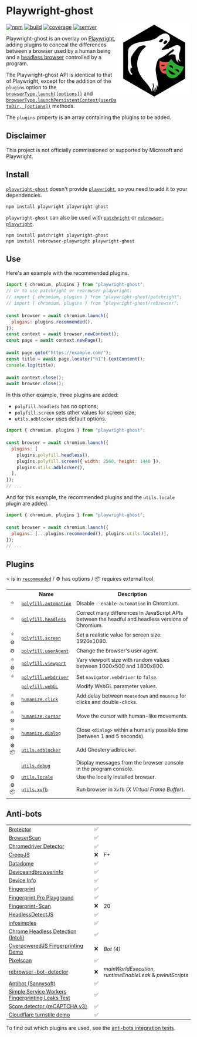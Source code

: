 # Playwright-ghost

<!-- Utiliser du HTML (avec l'attribut "align" obsolète) pour faire flotter
     l'image à droite. -->
<!-- markdownlint-disable-next-line no-inline-html-->
<img src="asset/logo.svg" align="right" alt="">

[![npm][img-npm]][link-npm] [![build][img-build]][link-build]
[![coverage][img-coverage]][link-coverage] [![semver][img-semver]][link-semver]

Playwright-ghost is an overlay on [Playwright](https://playwright.dev/), adding
plugins to conceal the differences between a browser used by a human being and a
[headless browser](https://en.wikipedia.org/wiki/Headless_browser) controlled by
a program.

The Playwright-ghost API is identical to that of Playwright, except for the
addition of the `plugins` option to the
[`browserType.launch([options])`](https://playwright.dev/docs/api/class-browsertype#browser-type-launch)
and
[`browserType.launchPersistentContext(userDataDir, [options])`](https://playwright.dev/docs/api/class-browsertype#browser-type-launch-persistent-context)
methods.

The `plugins` property is an array containing the plugins to be added.

## Disclaimer

This project is not officially commissioned or supported by Microsoft and
Playwright.

## Install

[`playwright-ghost`](https://www.npmjs.com/package/playwright-ghost) doesn't
provide [`playwright`](https://www.npmjs.com/package/playwright), so you need to
add it to your dependencies.

```shell
npm install playwright playwright-ghost
```

`playwright-ghost` can also be used with
[`patchright`](https://www.npmjs.com/package/patchright) or
[`rebrowser-playwright`](https://www.npmjs.com/package/rebrowser-playwright).

```shell
npm install patchright playwright-ghost
npm install rebrowser-playwright playwright-ghost
```

## Use

Here's an example with the recommended plugins.

```javascript
import { chromium, plugins } from "playwright-ghost";
// Or to use patchright or rebrowser-playwright:
// import { chromium, plugins } from "playwright-ghost/patchright";
// import { chromium, plugins } from "playwright-ghost/rebrowser";

const browser = await chromium.launch({
  plugins: plugins.recommended(),
});
const context = await browser.newContext();
const page = await context.newPage();

await page.goto("https://example.com/");
const title = await page.locator("h1").textContent();
console.log(title);

await context.close();
await browser.close();
```

In this other example, three plugins are added:

- `polyfill.headless` has no options;
- `polyfill.screen` sets other values for screen size;
- `utils.adblocker` uses default options.

```javascript
import { chromium, plugins } from "playwright-ghost";

const browser = await chromium.launch({
  plugins: [
    plugins.polyfill.headless(),
    plugins.polyfill.screen({ width: 2560, height: 1440 }),
    plugins.utils.adblocker(),
  ],
});
// ...
```

And for this example, the recommended plugins and the `utils.locale` plugin are
added.

```javascript
import { chromium, plugins } from "playwright-ghost";

const browser = await chromium.launch({
  plugins: [...plugins.recommended(), plugins.utils.locale()],
});
// ...
```

## Plugins

⭐ is in [`recommended`](docs/plugins/recommended.md) /
⚙️ has options /
📦 requires external tool

<!-- markdownlint-disable no-inline-html-->
<table>
  <tr><th></th><th>Name</th><th>Description</th></tr>
  <tr>
    <td align="center">⭐</td>
    <td>
      <a href="docs/plugins/polyfill/automation.md"
        ><code>polyfill.automation</code></a>
    </td>
    <td>Disable <code>--enable-automation</code> in Chromium.</td>
  </tr>
  <tr>
    <td align="center">⭐</td>
    <td>
      <a href="docs/plugins/polyfill/headless.md"
        ><code>polyfill.headless</code></a>
    </td>
    <td>
      Correct many differences in JavaScript APIs between the headful and
      headless versions of Chromium.
    </td>
  </tr>
  <tr>
    <td align="center">⭐ ⚙️</td>
    <td>
      <a href="docs/plugins/polyfill/screen.md"><code>polyfill.screen</code></a>
    </td>
    <td>
      Set a realistic value for screen size: 1920x1080.
    </td>
  </tr>
  <tr>
    <td align="center">⚙️</td>
    <td>
      <a href="docs/plugins/polyfill/useragent.md"
        ><code>polyfill.userAgent</code></a>
    </td>
    <td>
      Change the browser's user agent.
    </td>
  </tr>
  <tr>
    <td align="center">⭐ ⚙️</td>
    <td>
      <a href="docs/plugins/polyfill/viewport.md"
        ><code>polyfill.viewport</code></a>
    </td>
    <td>
      Vary viewport size with random values between 1000x500 and 1800x800.
    </td>
  </tr>
  <tr>
    <td align="center">⭐</td>
    <td>
      <a href="docs/plugins/polyfill/webdriver.md"
        ><code>polyfill.webdriver</code></a>
    </td>
    <td>
      Set <code>navigator.webdriver</code> to <code>false</code>.
    </td>
  </tr>
  <tr>
    <td align="center"></td>
    <td>
      <a href="docs/plugins/polyfill/webgl.md"><code>polyfill.webGL</code></a>
    </td>
    <td>
      Modify WebGL parameter values.
    </td>
  </tr>
  <tr>
    <td align="center">⭐ ⚙️</td>
    <td>
      <a href="docs/plugins/humanize/click.md"><code>humanize.click</code></a>
    </td>
    <td>
      Add delay between <code>mousedown</code> and <code>mouseup</code> for
      clicks and double-clicks.
    </td>
  </tr>
  <tr>
    <td align="center">⭐ ⚙️</td>
    <td>
      <a href="docs/plugins/humanize/cursor.md"><code>humanize.cursor</code></a>
    </td>
    <td>
      Move the cursor with human-like movements.
    </td>
  </tr>
  <tr>
    <td align="center">⭐ ⚙️</td>
    <td>
      <a href="docs/plugins/humanize/dialog.md"
        ><code>humanize.dialog</code></a>
    </td>
    <td>
      Close <code>&lt;dialog&gt;</code> within a humanly possible time (between
      1 and 5 seconds).
    </td>
  </tr>
  <tr>
    <td align="center">⚙️ 📦</td>
    <td>
      <a href="docs/plugins/utils/adblocker.md"
        ><code>utils.adblocker</code></a>
    </td>
    <td>
      Add Ghostery adblocker.
    </td>
  </tr>
  <tr>
    <td align="center"></td>
    <td>
      <a href="docs/plugins/utils/debug.md"><code>utils.debug</code></a>
    </td>
    <td>
      Display messages from the browser console in the program console.
    </td>
  </tr>
  <tr>
    <td align="center">⚙</td>
    <td>
      <a href="docs/plugins/utils/locale.md"><code>utils.locale</code></a>
    </td>
    <td>
      Use the locally installed browser.
    </td>
  </tr>
  <tr>
    <td align="center">⚙️ 📦</td>
    <td>
      <a href="docs/plugins/utils/xvfb.md"><code>utils.xvfb</code></a>
    </td>
    <td>
      Run browser in <code>Xvfb</code> (<em>X Virtual Frame Buffer</em>).
    </td>
  </tr>
</table>
<!-- markdownlint-enable no-inline-html-->

## Anti-bots

<!-- markdownlint-disable no-inline-html-->
<table>
  <tr>
    <td><a href="https://kaliiiiiiiiii.github.io/brotector/">Brotector</a></td>
    <td>✅</td>
    <td></td>
  </tr>
  <tr>
    <td><a href="https://www.browserscan.net/bot-detection">BrowserScan</a></td>
    <td>✅</td>
    <td></td>
  </tr>
  <tr>
    <td>
      <a href="https://hmaker.github.io/selenium-detector/"
        >Chromedriver Detector</a
      >
    </td>
    <td>✅</td>
    <td></td>
  </tr>
  <tr>
    <td><a href="https://abrahamjuliot.github.io/creepjs/">CreepJS</a></td>
    <td>❌</td>
    <td><em>F+</em></td>
  </tr>
  <tr>
    <td><a href="https://antoinevastel.com/bots/datadome">Datadome</a></td>
    <td>✅</td>
    <td></td>
  </tr>
  <tr>
    <td>
      <a href="https://deviceandbrowserinfo.com/are_you_a_bot"
        >Deviceandbrowserinfo</a
      >
    </td>
    <td>✅</td>
    <td></td>
  </tr>
  <tr>
    <td><a href="https://www.deviceinfo.me/">Device Info</a></td>
    <td>✅</td>
    <td></td>
  </tr>
  <tr>
    <td>
      <a href="https://fingerprint.com/products/bot-detection/"
        >Fingerprint</a
      >
    </td>
    <td>✅</td>
    <td></td>
  </tr>
  <tr>
    <td>
      <a href="https://fingerprint.com/products/bot-detection/"
        >Fingerprint Pro Playground</a
      >
    </td>
    <td>✅</td>
    <td></td>
  </tr>
  <tr>
    <td><a href="https://fingerprint-scan.com/">Fingerprint-Scan</a></td>
    <td>❌</td>
    <td>20</td>
  </tr>
  <tr>
    <td>
      <a href="https://github.com/LouisKlimek/HeadlessDetectJS"
        >HeadlessDetectJS</a
      >
    </td>
    <td>✅</td>
    <td></td>
  </tr>
  <tr>
    <td>
      <a href="https://infosimples.github.io/detect-headless/">infosimples</a>
    </td>
    <td>✅</td>
    <td></td>
  </tr>
  <tr>
    <td>
      <a
        href="https://intoli.com/blog/not-possible-to-block-chrome-headless/chrome-headless-test.html"
        >Chrome Headless Detection (Intoli)</a
      >
    </td>
    <td>✅</td>
    <td></td>
  </tr>
  <tr>
    <td>
      <a href="https://overpoweredjs.com/demo.html"
        >OverpoweredJS Fingerprinting Demo</a
      >
    </td>
    <td>❌</td>
    <td><em>Bot (4)</em></td>
  </tr>
  <tr>
    <td><a href="https://pixelscan.net/">Pixelscan</a></td>
    <td>✅</td>
    <td></td>
  </tr>
  <tr>
    <td>
      <a href="https://bot-detector.rebrowser.net/"
        >rebrowser-bot-detector</a
      >
    </td>
    <td>❌</td>
    <td>
      <em>mainWorldExecution</em>, <em>runtimeEnableLeak</em> &amp;
      <em>pwInitScripts</em>
    </td>
  </tr>
  <tr>
    <td><a href="https://bot.sannysoft.com/">Antibot (Sannysoft)</a></td>
    <td>✅</td>
    <td></td>
  </tr>
  <tr>
    <td>
      <a href="https://mihneamanolache.github.io/simple-sw-test/">Simple Service Workers Fingerprinting Leaks Test</a>
    </td>
    <td>✅</td>
    <td></td>
  </tr>
  <tr>
    <td>
      <a href="https://antcpt.com/score_detector/"
        >Score detector (reCAPTCHA v3)</a
      >
    </td>
    <td>✅</td>
    <td></td>
  </tr>
  <tr>
    <td>
      <a href="https://peet.ws/turnstile-test/non-interactive.html"
        >Cloudflare turnstile demo</a
      >
    </td>
    <td>✅</td>
    <td></td>
  </tr>
</table>

To find out which plugins are used, see the
[anti-bots integration tests](test/integration/antibots).

[img-npm]:
  https://img.shields.io/npm/dm/playwright-ghost?label=npm&logo=npm&logoColor=whitesmoke
[img-build]:
  https://img.shields.io/github/actions/workflow/status/regseb/playwright-ghost/ci.yml?branch=main&logo=github&logoColor=whitesmoke
[img-coverage]:
  https://img.shields.io/endpoint?label=coverage&url=https%3A%2F%2Fbadge-api.stryker-mutator.io%2Fgithub.com%2Fregseb%2Fplaywright-ghost%2Fmain
[img-semver]:
  https://img.shields.io/badge/semver-2.0.0-blue?logo=semver&logoColor=whitesmoke
[link-npm]: https://www.npmjs.com/package/playwright-ghost
[link-build]:
  https://github.com/regseb/playwright-ghost/actions/workflows/ci.yml?query=branch%3Amain
[link-coverage]:
  https://dashboard.stryker-mutator.io/reports/github.com/regseb/playwright-ghost/main
[link-semver]: https://semver.org/spec/v2.0.0.html "Semantic Versioning 2.0.0"
